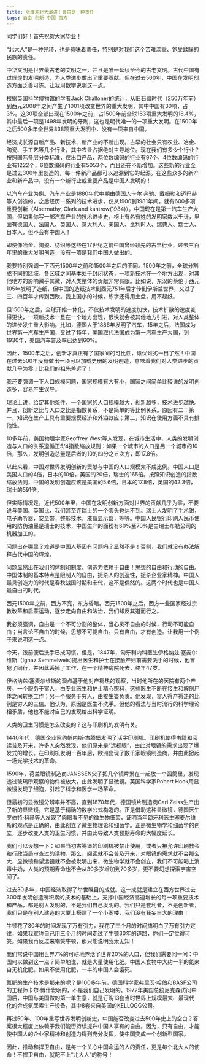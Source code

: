 ```yaml
---
title: 张维迎北大演讲：自由是一种责任
tags: 自由 创新 中国 西方
---
```


同学们好！首先祝贺大家毕业！

“北大人”是一种光环，也是意味着责任，特别是对我们这个苦难深重、饱受蹂躏的民族的责任。

中华文明是世界最古老的文明之一，并且是唯一延续至今的古老文明。古代中国有过辉煌的发明创造，为人类进步做出了重要贡献。但在过去500年，中国在发明创造方面乏善可陈。让我用数字说明这一点。

根据英国科学博物馆的学者Jack Challoner的统计，从旧石器时代（250万年前）到西元2008年之间产生了1001项改变世界的重大发明，其中中国有30项，占3%。这30项全部出现在1500年之前，占1500年前全球163项重大发明的18.4%，其中最后一项是1498年发明的牙刷，这也是明代唯一的一项重大发明。在1500年之后500多年全世界838项重大发明中，没有一项来自中国。

经济成长源自新产品、新技术、新产业的不断出现。古早的社会只有农业、冶金、陶瓷、手工艺等几个行业，其中农业占据绝对主导地位。现在我们有多少个行业？按照国际多层分类标准，仅出口产品，两位数编码的行业有97个，4位数编码的行业有1222个，6位数编码的行业有5053个，而且还在不断增加。这些新的行业全是过去300年里创造的，每一件新产品都可以追溯到它的起源。在这些众多的新产业和新产品中，没有一个新行业或重要产品是中国人发明的！

以汽车产业为例。汽车产业是1880年代中期由德国人卡尔˙奔驰、戴姆勒和迈巴赫等人创造的，之后经历一系列的技术进步，仅从1900到1981年间，就有600多项重要创新（Albernathy, Clark and kantrow(1984)）。中国现在是第一汽车生产大国，但如果你写一部汽车产业的技术进步史，榜上有名有姓的发明家数以千计，里面有德国人、法国人、英国人、意大利人、美国人、比利时人、瑞典人、瑞士人、日本人，但不会有中国人！

即使像冶金、陶瓷、纺织等这些在17世纪之前中国曾经领先的古早行业，过去三百年里的重大发明创造，没有一项是我们中国人做出的。

我要特别强调一下西元1500年之前和1500年之后的不同。1500年之前，全球分割成不同的区域，各区域之间基本处于封闭状态，一项新技术在一个地方出现，对其他地方的影响微乎其微，对人类整体的贡献非常有限。比如说，东汉的蔡伦于西元105年发明了造纸，但中国的造纸技术到西元751年后才传到伊斯兰世界，又过了三、四百年才传到西欧。我上国小的时候，练字还得用土盘，用不起纸。

但1500年之后，全球开始一体化，不仅技术发明的速度加快，技术扩散的速度变得更快，一项新技术一旦在一个地方出现，很快就会被其他地方引进，对人类整体的进步发生重大影响。比如，德国人于1886年发明了汽车，15年之后，法国成为世界第一汽车生产国，又过了15年，美国取代法国成为第一汽车生产大国，到1930年，美国汽车普及率已达到60%。

因此，1500年之后，创新才真正有了国家间的可比性，谁优谁劣一目了然！中国在过去500年没有做出一项可以加载史册的发明创造，意味着我们对人类进步的贡献几乎为零！比我们的祖先差远了！

我还要强调一下人口规模问题，国家规模有大有小，国家之间简单比较谁的发明创造多，容易产生误导。

理论上讲，给定其他条件，一个国家的人口规模越大，创新越多，技术进步越快。并且，创新之比与人口之比是指数关系，不是简单的等比例关系。原因有二：第一，知识在生产上具有重要规模经济和外溢效应；第二，知识在使用方面不具有排他性。

10多年前，美国物理学家Geoffrey West等人发现，在城市生活中，人类的发明创造与人口的关系遵循正5/4指数缩放规则：如果一个城市的人口是另一个城市的10倍，那么，发明创造总量是后者的10的四分之五次方，即17.8倍。

以此来看，中国对世界发明创新的贡献与中国的人口规模太不成比例。中国人口是美国人口的4倍，日本的10倍，英国的20倍，瑞士的165倍。按照知识创造的指数缩放法则，中国的发明创造应该是美国的5.6倍，日本的17.8倍，英国的42.3倍，瑞士的591倍。

但实际情况是，近代500年里，中国在发明创新方面对世界的贡献几乎为零，不要说与美国、英国比，我们甚至连瑞士的一个零头也达不到。瑞士人发明了手术钳，电子助听器，安全带，整形技术，液晶显示器，等等。中国人民银行印刷人民币使用的防伪油墨是瑞士的技术，中国生产的面粉有60%至70%是由瑞士布勒公司的机器加工的。

问题出在哪里？难道是中国人基因有问题吗？显然不是！否则，我们就没有办法解释古代中国的辉煌。

问题显然出在我们的体制和制度。创造力依赖于自由！思想的自由和行动的自由。中国体制的基本特点是限制人的自由，扼杀人的创造性，扼杀企业家精神。中国人最具创造力的时代是春秋战国时期和宋代，这不是偶然的。这两个时代也是中国人最自由的时代。

西元1500年之前，西方不亮，东方昏暗。西元1500年之后，西方一些国家经过宗教改革和启蒙运动，逐步走向自由和法治，我们却反其道而行之。

我必须强调，自由是一个不可分割的整体，当心灵不自由的时候，行动不可能自由；当言论不自由的时候，思想不可能自由。只有自由，才有创造。让我用一个例子来说明这一点。

今天，饭前便后洗手已成习惯。但是，1847年，匈牙利内科医生伊格纳兹·塞麦尔维斯（Ignaz Semmelweis)提出医生和护士在接触产妇前需要洗手的时候，他冒犯了同行，并因此丢掉了工作，在一个精神病院死去，终年47岁。

伊格纳兹·塞麦尔维斯的观点基于他对产褥热的观察，当时他所在的医院有两个产房，一个服务于富人，由专业医生和护士精心照料，这些医生不断在接生和解剖尸体之间转换工作；另一个服务于穷人，由接生婆负责。他发现，富人得产褥热的比例是穷人的三倍。他认为，原因是医生不洗手。但他的看法与当时流行的科学理论相矛盾，他也不能对自己的发现给出科学证明。

人类的卫生习惯是怎么改变的？这与印刷机的发明有关。

1440年代，德国企业家约翰内斯·古腾堡发明了活字印刷机。印刷机使得书籍和阅读普及开来，许多人突然发现，他们原来是“远视眼”，由此对眼镜的需求出现了爆发式的增长。在印刷机发明一百年后，欧洲出现了数千家眼镜制造商，并由此掀起一场光学技术的革命。

1590年，荷兰眼镜制造商JANSSEN父子把几个镜片累在一起放一个圆筒里，发现透过玻璃所观察的物件被放大，由此发明了显微镜。英国科学家Robert Hook用显微镜发现了细胞，引起了科学和医学一场革命。

但最初的显微镜分辨率并不高，直到1870年代，德国镜片制造商Carl Zeiss生产出了新的显微镜，它是基于精确的数学公式构造的。正是借助这种显微镜，德国医生罗伯特·科赫等人发现了肉眼看不见的微生物细菌，证明当年匈牙利医生塞麦尔维斯的观点是正确的，由此创立了微生物理论和细菌学。正是微生物学和细菌学的创立，逐步改变人类的卫生习惯，并由此导致人类预期寿命的大幅度延长。

我们可以设想一下：如果当初古腾堡的印刷机被禁止使用，或者只被允许印刷教会和行政当局审查过的读物，那么，阅读就不会普及开来，对眼镜的需求就不会那么大，显微镜和望远镜就不会被发明出来，微生物学就不会创立，我们不可能喝上消毒牛奶，人类的预期寿命也不会从30多岁增加到70多岁，更不要幻想探索宇宙空间了。

过去30多年，中国经济取得了举世瞩目的成就。这一成就是建立在西方世界过去300年发明创造所积累的技术的基础上，支撑中国经济高速增长的每一项重要技术和产品，都是别人发明的，不是我们自己发明的。我们只是套利者，不是创新者，我们只是在别人建造的大厦上搭建了一个小阁楼，我们没有狂妄自大的理由！

牛顿花了30年的时间发现了万有引力，我花了三个月的时间搞明白了万有引力定律，如果我宣称自己用三个月的时间走过了牛顿30年的道路，你们一定觉得可笑。如果我再反过来嘲笑牛顿，那只能说明我太无知！

我们常说中国用世界7%的可耕地养活了世界20%的人口，但我们需要问一问：中国何以做到这一点？简单地说，就是大量使用化肥。中国人食物中大约一半的氮来自无机化肥。如果不使用化肥，一半的中国人会饿死。

氮肥的生产技术是那来的呢？是100多年前，德国科学家弗里茨·哈伯和BASF公司的工程师卡尔·博什发明的，不是我们自己发明的。1972年美国总统尼克森访问中国后，中国与美国做的第一单生意，就是订购13套当时世界上规模最大、最现代化的合成氨尿素生产设备，其中8套来自美国的KELLOGG公司。

再过50年、100年重写世界发明创新史，中国能否改变过去500年史上的空白？答案很大程度上依赖于我们能否持续提升中国人享有的自由。因为，只有自由，才能使中国人的企业家精神和创造力得到充分发挥，使中国变成一个创新型国家。

因此，推动和捍卫自由，是每一个关心中国命运的人的责任，更是每个北大人的使命！不捍卫自由，就配不上“北大人”的称号！